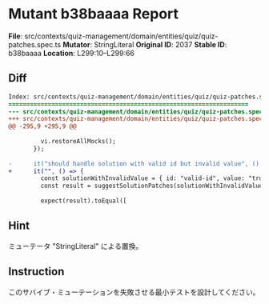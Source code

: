 # Mutant b38baaaa Report

**File**: src/contexts/quiz-management/domain/entities/quiz/quiz-patches.spec.ts
**Mutator**: StringLiteral
**Original ID**: 2037
**Stable ID**: b38baaaa
**Location**: L299:10–L299:66

## Diff

```diff
Index: src/contexts/quiz-management/domain/entities/quiz/quiz-patches.spec.ts
===================================================================
--- src/contexts/quiz-management/domain/entities/quiz/quiz-patches.spec.ts	original
+++ src/contexts/quiz-management/domain/entities/quiz/quiz-patches.spec.ts	mutated #2037
@@ -295,9 +295,9 @@
 
         vi.restoreAllMocks();
       });
 
-      it("should handle solution with valid id but invalid value", () => {
+      it("", () => {
         const solutionWithInvalidValue = { id: "valid-id", value: "true" };
         const result = suggestSolutionPatches(solutionWithInvalidValue);
 
         expect(result).toEqual([
```

## Hint

ミューテータ "StringLiteral" による置換。

## Instruction

このサバイブ・ミューテーションを失敗させる最小テストを設計してください。
